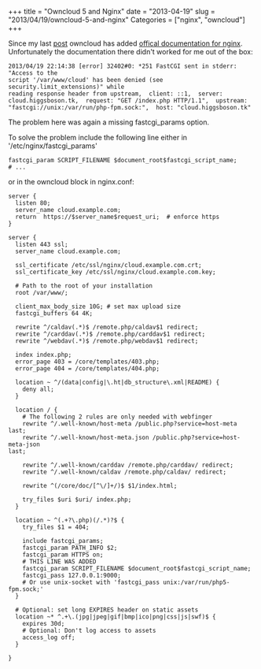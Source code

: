 +++
title = "Owncloud 5 and Nginx"
date = "2013-04-19"
slug = "2013/04/19/owncloud-5-and-nginx"
Categories = ["nginx", "owncloud"]
+++

Since my last [post](http://localhost:4000/2012/06/03/owncloud-4-and-nginx/)
owncloud has added
[offical documentation for nginx](http://doc.owncloud.org/server/5.0/admin_manual/installation/installation_others.html#nginx-configuration).
Unfortunately the documentation there didn't worked for me out of the box:

```plain error.log
2013/04/19 22:14:38 [error] 32402#0: *251 FastCGI sent in stderr: "Access to the
script '/var/www/cloud' has been denied (see security.limit_extensions)" while
reading response header from upstream,  client: ::1,  server:
cloud.higgsboson.tk,  request: "GET /index.php HTTP/1.1",  upstream:
"fastcgi://unix:/var/run/php-fpm.sock:",  host: "cloud.higgsboson.tk"
```

The problem here was again a missing fastcgi_params option.

To solve the problem include the following line either in
'/etc/nginx/fastcgi_params'

```nginx /etc/nginx/fastcgi_params
fastcgi_param SCRIPT_FILENAME $document_root$fastcgi_script_name;
# ...
```

or in the owncloud block in nginx.conf:

```nginx /etc/nginx/nginx.conf
server {
  listen 80;
  server_name cloud.example.com;
  return  https://$server_name$request_uri;  # enforce https
}

server {
  listen 443 ssl;
  server_name cloud.example.com;

  ssl_certificate /etc/ssl/nginx/cloud.example.com.crt;
  ssl_certificate_key /etc/ssl/nginx/cloud.example.com.key;

  # Path to the root of your installation
  root /var/www/;

  client_max_body_size 10G; # set max upload size
  fastcgi_buffers 64 4K;

  rewrite ^/caldav(.*)$ /remote.php/caldav$1 redirect;
  rewrite ^/carddav(.*)$ /remote.php/carddav$1 redirect;
  rewrite ^/webdav(.*)$ /remote.php/webdav$1 redirect;

  index index.php;
  error_page 403 = /core/templates/403.php;
  error_page 404 = /core/templates/404.php;

  location ~ ^/(data|config|\.ht|db_structure\.xml|README) {
    deny all;
  }

  location / {
    # The following 2 rules are only needed with webfinger
    rewrite ^/.well-known/host-meta /public.php?service=host-meta last;
    rewrite ^/.well-known/host-meta.json /public.php?service=host-meta-json
last;

    rewrite ^/.well-known/carddav /remote.php/carddav/ redirect;
    rewrite ^/.well-known/caldav /remote.php/caldav/ redirect;

    rewrite ^(/core/doc/[^\/]+/)$ $1/index.html;

    try_files $uri $uri/ index.php;
  }

  location ~ ^(.+?\.php)(/.*)?$ {
    try_files $1 = 404;

    include fastcgi_params;
    fastcgi_param PATH_INFO $2;
    fastcgi_param HTTPS on;
    # THIS LINE WAS ADDED
    fastcgi_param SCRIPT_FILENAME $document_root$fastcgi_script_name;
    fastcgi_pass 127.0.0.1:9000;
    # Or use unix-socket with 'fastcgi_pass unix:/var/run/php5-fpm.sock;'
  }

  # Optional: set long EXPIRES header on static assets
  location ~* ^.+\.(jpg|jpeg|gif|bmp|ico|png|css|js|swf)$ {
    expires 30d;
    # Optional: Don't log access to assets
    access_log off;
  }

}
```
